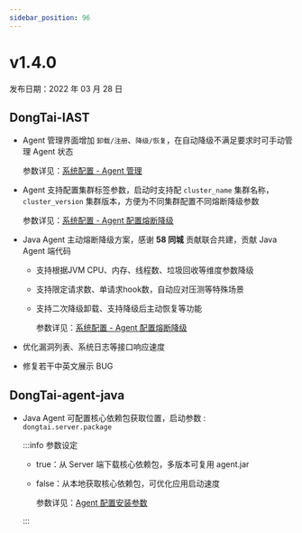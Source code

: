 ```yaml
---
sidebar_position: 96
---
```


# v1.4.0

发布日期：2022 年 03 月 28 日

## **DongTai-IAST**

* Agent 管理界面增加 `卸载/注册`、`降级/恢复`，在自动降级不满足要求时可手动管理 Agent 状态

	参数详见：[系统配置 - Agent 管理](../../../operation/server-configuration#agent-管理)

* Agent 支持配置集群标签参数，启动时支持配 `cluster_name` 集群名称，`cluster_version` 集群版本，方便为不同集群配置不同熔断降级参数

	参数详见：[系统配置 - Agent 配置熔断降级](../../../operation/server-configuration#熔断降级)

* Java Agent 主动熔断降级方案，感谢 **58 同城** 贡献联合共建，贡献 Java Agent 端代码

	* 支持根据JVM CPU、内存、线程数、垃圾回收等维度参数降级
	* 支持限定请求数、单请求hook数，自动应对压测等特殊场景
	* 支持二次降级卸载、支持降级后主动恢复等功能

		参数详见：[系统配置 - Agent 配置熔断降级](../../../operation/server-configuration#熔断降级)

* 优化漏洞列表、系统日志等接口响应速度

* 修复若干中英文展示 BUG

## **DongTai-agent-java**

* Java Agent 可配置核心依赖包获取位置，启动参数 : `dongtai.server.package`
	
	:::info 参数设定

	* true：从 Server 端下载核心依赖包，多版本可复用 agent.jar

	* false：从本地获取核心依赖包，可优化应用启动速度

		参数详见：[Agent 配置安装参数](../../../getting-started/agent/parameter/config-java-agent#配置安装参数)

	:::



